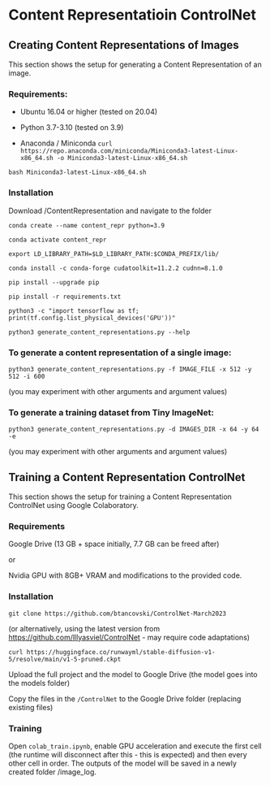 # Content Representatioin ControlNet

## Creating Content Representations of Images
This section shows the setup for generating a Content Representation of an image. 

### Requirements: 

- Ubuntu 16.04 or higher (tested on 20.04)

- Python 3.7-3.10 (tested on 3.9)

- Anaconda / Miniconda 
```curl https://repo.anaconda.com/miniconda/Miniconda3-latest-Linux-x86_64.sh -o Miniconda3-latest-Linux-x86_64.sh```

```bash Miniconda3-latest-Linux-x86_64.sh```

### Installation

Download /ContentRepresentation and navigate to the folder

```conda create --name content_repr python=3.9```

```conda activate content_repr```

```export LD_LIBRARY_PATH=$LD_LIBRARY_PATH:$CONDA_PREFIX/lib/```

```conda install -c conda-forge cudatoolkit=11.2.2 cudnn=8.1.0```

```pip install --upgrade pip```

```pip install -r requirements.txt```

```python3 -c "import tensorflow as tf; print(tf.config.list_physical_devices('GPU'))"```

```python3 generate_content_representations.py --help```


### To generate a content representation of a single image:

```python3 generate_content_representations.py -f IMAGE_FILE -x 512 -y 512 -i 600```

(you may experiment with other arguments and argument values)


### To generate a training dataset from Tiny ImageNet:

```python3 generate_content_representations.py -d IMAGES_DIR -x 64 -y 64 -e```

(you may experiment with other arguments and argument values)


## Training a Content Representation ControlNet
This section shows the setup for training a Content Representation ControlNet using Google Colaboratory. 

### Requirements

Google Drive (13 GB + space initially, 7.7 GB can be freed after)

or

Nvidia GPU with 8GB+ VRAM and modifications to the provided code.

### Installation

```git clone https://github.com/btancovski/ControlNet-March2023```

(or alternatively, using the latest version from https://github.com/lllyasviel/ControlNet - may require code adaptations)

```curl https://huggingface.co/runwayml/stable-diffusion-v1-5/resolve/main/v1-5-pruned.ckpt```

Upload the full project and the model to Google Drive (the model goes into the models folder)

Copy the files in the ```/ControlNet``` to the Google Drive folder (replacing existing files)

### Training

Open ```colab_train.ipynb```, enable GPU acceleration and execute the first cell (the runtime will disconnect after this - this is expected) and then every other cell in order. The outputs of the model will be saved in a newly created folder /image_log.
